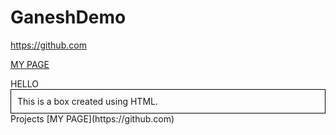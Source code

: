 # GaneshDemo

<a>https://github.com</a>

[MY PAGE](https://github.com)

<div style="width=20px; height=20px; background=white;">
HELLO
</div>

<div style="border: 1px solid black; padding: 10px;">
  This is a box created using HTML.
</div>


<section>
Projects
[MY PAGE](https://github.com)

</section>